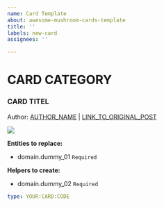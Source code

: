 ```yaml
---
name: Card Template
about: awesome-mushroom-cards-template
title: ''
labels: new-card
assignees: ''

---
```


# CARD CATEGORY

### CARD TITEL

Author: [AUTHOR_NAME](https:/AUTHOR_URL.com) | [LINK_TO_ORIGINAL_POST](https://LINK_TO_ORIGINAL_POST.com)

![](https://LINK_TO_IMAGE.gif/png/jpg)

**Entities to replace:**
* domain.dummy_01 `Required`

**Helpers to create:**
* domain.dummy_02 `Required`

```yaml
type: YOUR:CARD:CODE
```
